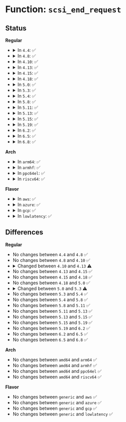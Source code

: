 # Function: <code>scsi_end_request</code>

## Status
<b>Regular</b>
<ul>
<li>
<details>
<summary>In <code>4.4</code>: ✅</summary>

```c
bool scsi_end_request(struct request *req, int error, unsigned int bytes, unsigned int bidi_bytes);
```

**Collision:** Unique Static

**Inline:** No

**Transformation:** False

**Instances:**

```
In drivers/scsi/scsi_lib.c (ffffffff815ad840)
Location: drivers/scsi/scsi_lib.c:688
Inline: False
Direct callers:
  - drivers/scsi/scsi_lib.c:scsi_io_completion
  - drivers/scsi/scsi_lib.c:scsi_io_completion
  - drivers/scsi/scsi_lib.c:scsi_io_completion
  - drivers/scsi/scsi_lib.c:scsi_io_completion
  - drivers/scsi/scsi_lib.c:scsi_io_completion
```
**Symbols:**

```
ffffffff815ad840-ffffffff815ada07: scsi_end_request (STB_LOCAL)
```
</details>
</li>
<li>
<details>
<summary>In <code>4.8</code>: ✅</summary>

```c
bool scsi_end_request(struct request *req, int error, unsigned int bytes, unsigned int bidi_bytes);
```

**Collision:** Unique Static

**Inline:** No

**Transformation:** False

**Instances:**

```
In drivers/scsi/scsi_lib.c (ffffffff81605740)
Location: drivers/scsi/scsi_lib.c:599
Inline: False
Direct callers:
  - drivers/scsi/scsi_lib.c:scsi_io_completion
  - drivers/scsi/scsi_lib.c:scsi_io_completion
  - drivers/scsi/scsi_lib.c:scsi_io_completion
  - drivers/scsi/scsi_lib.c:scsi_io_completion
  - drivers/scsi/scsi_lib.c:scsi_io_completion
```
**Symbols:**

```
ffffffff81605740-ffffffff8160590a: scsi_end_request (STB_LOCAL)
```
</details>
</li>
<li>
<details>
<summary>In <code>4.10</code>: ✅</summary>

```c
bool scsi_end_request(struct request *req, int error, unsigned int bytes, unsigned int bidi_bytes);
```

**Collision:** Unique Static

**Inline:** No

**Transformation:** False

**Instances:**

```
In drivers/scsi/scsi_lib.c (ffffffff81634c60)
Location: drivers/scsi/scsi_lib.c:608
Inline: False
Direct callers:
  - drivers/scsi/scsi_lib.c:scsi_io_completion
  - drivers/scsi/scsi_lib.c:scsi_io_completion
  - drivers/scsi/scsi_lib.c:scsi_io_completion
  - drivers/scsi/scsi_lib.c:scsi_io_completion
  - drivers/scsi/scsi_lib.c:scsi_io_completion
```
**Symbols:**

```
ffffffff81634c60-ffffffff81634e2a: scsi_end_request (STB_LOCAL)
```
</details>
</li>
<li>
<details>
<summary>In <code>4.13</code>: ✅</summary>

```c
bool scsi_end_request(struct request *req, blk_status_t error, unsigned int bytes, unsigned int bidi_bytes);
```

**Collision:** Unique Static

**Inline:** No

**Transformation:** False

**Instances:**

```
In drivers/scsi/scsi_lib.c (ffffffff8164c350)
Location: drivers/scsi/scsi_lib.c:627
Inline: False
Direct callers:
  - drivers/scsi/scsi_lib.c:scsi_io_completion
  - drivers/scsi/scsi_lib.c:scsi_io_completion
  - drivers/scsi/scsi_lib.c:scsi_io_completion
  - drivers/scsi/scsi_lib.c:scsi_io_completion
  - drivers/scsi/scsi_lib.c:scsi_io_completion
  - drivers/scsi/scsi_lib.c:scsi_io_completion
```
**Symbols:**

```
ffffffff8164c350-ffffffff8164c51a: scsi_end_request (STB_LOCAL)
```
</details>
</li>
<li>
<details>
<summary>In <code>4.15</code>: ✅</summary>

```c
bool scsi_end_request(struct request *req, blk_status_t error, unsigned int bytes, unsigned int bidi_bytes);
```

**Collision:** Unique Static

**Inline:** No

**Transformation:** False

**Instances:**

```
In drivers/scsi/scsi_lib.c (ffffffff816b56a0)
Location: drivers/scsi/scsi_lib.c:652
Inline: False
Direct callers:
  - drivers/scsi/scsi_lib.c:scsi_io_completion
  - drivers/scsi/scsi_lib.c:scsi_io_completion
  - drivers/scsi/scsi_lib.c:scsi_io_completion
  - drivers/scsi/scsi_lib.c:scsi_io_completion
  - drivers/scsi/scsi_lib.c:scsi_io_completion
  - drivers/scsi/scsi_lib.c:scsi_io_completion
```
**Symbols:**

```
ffffffff816b56a0-ffffffff816b5896: scsi_end_request (STB_LOCAL)
```
</details>
</li>
<li>
<details>
<summary>In <code>4.18</code>: ✅</summary>

```c
bool scsi_end_request(struct request *req, blk_status_t error, unsigned int bytes, unsigned int bidi_bytes);
```

**Collision:** Unique Static

**Inline:** No

**Transformation:** False

**Instances:**

```
In drivers/scsi/scsi_lib.c (ffffffff816f18d0)
Location: drivers/scsi/scsi_lib.c:665
Inline: False
Direct callers:
  - drivers/scsi/scsi_lib.c:scsi_io_completion
  - drivers/scsi/scsi_lib.c:scsi_io_completion
  - drivers/scsi/scsi_lib.c:scsi_io_completion
  - drivers/scsi/scsi_lib.c:scsi_io_completion
  - drivers/scsi/scsi_lib.c:scsi_io_completion
  - drivers/scsi/scsi_lib.c:scsi_io_completion
```
**Symbols:**

```
ffffffff816f18d0-ffffffff816f1aca: scsi_end_request (STB_LOCAL)
```
</details>
</li>
<li>
<details>
<summary>In <code>5.0</code>: ✅</summary>

```c
bool scsi_end_request(struct request *req, blk_status_t error, unsigned int bytes, unsigned int bidi_bytes);
```

**Collision:** Unique Static

**Inline:** No

**Transformation:** False

**Instances:**

```
In drivers/scsi/scsi_lib.c (ffffffff81714620)
Location: drivers/scsi/scsi_lib.c:580
Inline: False
Direct callers:
  - drivers/scsi/scsi_lib.c:scsi_io_completion
  - drivers/scsi/scsi_lib.c:scsi_io_completion
  - drivers/scsi/scsi_lib.c:scsi_io_completion
  - drivers/scsi/scsi_lib.c:scsi_io_completion
  - drivers/scsi/scsi_lib.c:scsi_io_completion
  - drivers/scsi/scsi_lib.c:scsi_io_completion
```
**Symbols:**

```
ffffffff81714620-ffffffff817147c0: scsi_end_request (STB_LOCAL)
```
</details>
</li>
<li>
<details>
<summary>In <code>5.3</code>: ✅</summary>

```c
bool scsi_end_request(struct request *req, blk_status_t error, unsigned int bytes);
```

**Collision:** Unique Static

**Inline:** No

**Transformation:** False

**Instances:**

```
In drivers/scsi/scsi_lib.c (ffffffff8174ff80)
Location: drivers/scsi/scsi_lib.c:572
Inline: False
Direct callers:
  - drivers/scsi/scsi_lib.c:scsi_io_completion
  - drivers/scsi/scsi_lib.c:scsi_io_completion
  - drivers/scsi/scsi_lib.c:scsi_io_completion
  - drivers/scsi/scsi_lib.c:scsi_io_completion
```
**Symbols:**

```
ffffffff8174ff80-ffffffff817500d9: scsi_end_request (STB_LOCAL)
```
</details>
</li>
<li>
<details>
<summary>In <code>5.4</code>: ✅</summary>

```c
bool scsi_end_request(struct request *req, blk_status_t error, unsigned int bytes);
```

**Collision:** Unique Static

**Inline:** No

**Transformation:** False

**Instances:**

```
In drivers/scsi/scsi_lib.c (ffffffff81774170)
Location: drivers/scsi/scsi_lib.c:572
Inline: False
Direct callers:
  - drivers/scsi/scsi_lib.c:scsi_io_completion
  - drivers/scsi/scsi_lib.c:scsi_io_completion
  - drivers/scsi/scsi_lib.c:scsi_io_completion
  - drivers/scsi/scsi_lib.c:scsi_io_completion
```
**Symbols:**

```
ffffffff81774170-ffffffff817742c9: scsi_end_request (STB_LOCAL)
```
</details>
</li>
<li>
<details>
<summary>In <code>5.8</code>: ✅</summary>

```c
bool scsi_end_request(struct request *req, blk_status_t error, unsigned int bytes);
```

**Collision:** Unique Static

**Inline:** No

**Transformation:** False

**Instances:**

```
In drivers/scsi/scsi_lib.c (ffffffff81836a70)
Location: drivers/scsi/scsi_lib.c:560
Inline: False
Direct callers:
  - drivers/scsi/scsi_lib.c:scsi_io_completion
  - drivers/scsi/scsi_lib.c:scsi_io_completion
  - drivers/scsi/scsi_lib.c:scsi_io_completion_action
```
**Symbols:**

```
ffffffff81836a70-ffffffff81836c31: scsi_end_request (STB_LOCAL)
```
</details>
</li>
<li>
<details>
<summary>In <code>5.11</code>: ✅</summary>

```c
bool scsi_end_request(struct request *req, blk_status_t error, unsigned int bytes);
```

**Collision:** Unique Static

**Inline:** No

**Transformation:** False

**Instances:**

```
In drivers/scsi/scsi_lib.c (ffffffff81847540)
Location: drivers/scsi/scsi_lib.c:563
Inline: False
Direct callers:
  - drivers/scsi/scsi_lib.c:scsi_io_completion
  - drivers/scsi/scsi_lib.c:scsi_io_completion
  - drivers/scsi/scsi_lib.c:scsi_io_completion_action
```
**Symbols:**

```
ffffffff81847540-ffffffff818476af: scsi_end_request (STB_LOCAL)
```
</details>
</li>
<li>
<details>
<summary>In <code>5.13</code>: ✅</summary>

```c
bool scsi_end_request(struct request *req, blk_status_t error, unsigned int bytes);
```

**Collision:** Unique Static

**Inline:** No

**Transformation:** False

**Instances:**

```
In drivers/scsi/scsi_lib.c (ffffffff8182a700)
Location: drivers/scsi/scsi_lib.c:530
Inline: False
Direct callers:
  - drivers/scsi/scsi_lib.c:scsi_io_completion
  - drivers/scsi/scsi_lib.c:scsi_io_completion
  - drivers/scsi/scsi_lib.c:scsi_io_completion
  - drivers/scsi/scsi_lib.c:scsi_io_completion_action
```
**Symbols:**

```
ffffffff8182a700-ffffffff8182a86f: scsi_end_request (STB_LOCAL)
```
</details>
</li>
<li>
<details>
<summary>In <code>5.15</code>: ✅</summary>

```c
bool scsi_end_request(struct request *req, blk_status_t error, unsigned int bytes);
```

**Collision:** Unique Static

**Inline:** No

**Transformation:** False

**Instances:**

```
In drivers/scsi/scsi_lib.c (ffffffff818b6120)
Location: drivers/scsi/scsi_lib.c:535
Inline: False
Direct callers:
  - drivers/scsi/scsi_lib.c:scsi_io_completion
  - drivers/scsi/scsi_lib.c:scsi_io_completion
  - drivers/scsi/scsi_lib.c:scsi_io_completion_action
```
**Symbols:**

```
ffffffff818b6120-ffffffff818b62dd: scsi_end_request (STB_LOCAL)
```
</details>
</li>
<li>
<details>
<summary>In <code>5.19</code>: ✅</summary>

```c
bool scsi_end_request(struct request *req, blk_status_t error, unsigned int bytes);
```

**Collision:** Unique Static

**Inline:** No

**Transformation:** False

**Instances:**

```
In drivers/scsi/scsi_lib.c (ffffffff81a01680)
Location: drivers/scsi/scsi_lib.c:536
Inline: False
Direct callers:
  - drivers/scsi/scsi_lib.c:scsi_io_completion
  - drivers/scsi/scsi_lib.c:scsi_io_completion
  - drivers/scsi/scsi_lib.c:scsi_io_completion
  - drivers/scsi/scsi_lib.c:scsi_io_completion_action
```
**Symbols:**

```
ffffffff81a01680-ffffffff81a01840: scsi_end_request (STB_LOCAL)
```
</details>
</li>
<li>
<details>
<summary>In <code>6.2</code>: ✅</summary>

```c
bool scsi_end_request(struct request *req, blk_status_t error, unsigned int bytes);
```

**Collision:** Unique Static

**Inline:** No

**Transformation:** False

**Instances:**

```
In drivers/scsi/scsi_lib.c (ffffffff81b7fcd0)
Location: drivers/scsi/scsi_lib.c:532
Inline: False
Direct callers:
  - drivers/scsi/scsi_lib.c:scsi_io_completion
  - drivers/scsi/scsi_lib.c:scsi_io_completion
  - drivers/scsi/scsi_lib.c:scsi_io_completion
  - drivers/scsi/scsi_lib.c:scsi_io_completion_action
```
**Symbols:**

```
ffffffff81b7fcd0-ffffffff81b7fe90: scsi_end_request (STB_LOCAL)
```
</details>
</li>
<li>
<details>
<summary>In <code>6.5</code>: ✅</summary>

```c
bool scsi_end_request(struct request *req, blk_status_t error, unsigned int bytes);
```

**Collision:** Unique Static

**Inline:** No

**Transformation:** False

**Instances:**

```
In drivers/scsi/scsi_lib.c (ffffffff81bd3d20)
Location: drivers/scsi/scsi_lib.c:534
Inline: False
Direct callers:
  - drivers/scsi/scsi_lib.c:scsi_io_completion
  - drivers/scsi/scsi_lib.c:scsi_io_completion
  - drivers/scsi/scsi_lib.c:scsi_io_completion
  - drivers/scsi/scsi_lib.c:scsi_io_completion_action
```
**Symbols:**

```
ffffffff81bd3d20-ffffffff81bd3ee3: scsi_end_request (STB_LOCAL)
```
</details>
</li>
<li>
<details>
<summary>In <code>6.8</code>: ✅</summary>

```c
bool scsi_end_request(struct request *req, blk_status_t error, unsigned int bytes);
```

**Collision:** Unique Static

**Inline:** No

**Transformation:** False

**Instances:**

```
In drivers/scsi/scsi_lib.c (ffffffff81c289a0)
Location: drivers/scsi/scsi_lib.c:532
Inline: False
Direct callers:
  - drivers/scsi/scsi_lib.c:scsi_io_completion
  - drivers/scsi/scsi_lib.c:scsi_io_completion
  - drivers/scsi/scsi_lib.c:scsi_io_completion
  - drivers/scsi/scsi_lib.c:scsi_io_completion_action
```
**Symbols:**

```
ffffffff81c289a0-ffffffff81c28b5d: scsi_end_request (STB_LOCAL)
```
</details>
</li>
</ul>
<b>Arch</b>
<ul>
<li>
<details>
<summary>In <code>arm64</code>: ✅</summary>

```c
bool scsi_end_request(struct request *req, blk_status_t error, unsigned int bytes);
```

**Collision:** Unique Static

**Inline:** No

**Transformation:** False

**Instances:**

```
In drivers/scsi/scsi_lib.c (ffff8000109781d0)
Location: drivers/scsi/scsi_lib.c:572
Inline: False
Direct callers:
  - drivers/scsi/scsi_lib.c:scsi_io_completion
  - drivers/scsi/scsi_lib.c:scsi_io_completion
  - drivers/scsi/scsi_lib.c:scsi_io_completion
  - drivers/scsi/scsi_lib.c:scsi_io_completion
```
**Symbols:**

```
ffff8000109781d0-ffff800010978388: scsi_end_request (STB_LOCAL)
```
</details>
</li>
<li>
<details>
<summary>In <code>armhf</code>: ✅</summary>

```c
bool scsi_end_request(struct request *req, blk_status_t error, unsigned int bytes);
```

**Collision:** Unique Static

**Inline:** No

**Transformation:** False

**Instances:**

```
In drivers/scsi/scsi_lib.c (c0a4bfd8)
Location: drivers/scsi/scsi_lib.c:572
Inline: False
Direct callers:
  - drivers/scsi/scsi_lib.c:scsi_io_completion
  - drivers/scsi/scsi_lib.c:scsi_io_completion
  - drivers/scsi/scsi_lib.c:scsi_io_completion
  - drivers/scsi/scsi_lib.c:scsi_io_completion
```
**Symbols:**

```
c0a4bfd8-c0a4c190: scsi_end_request (STB_LOCAL)
```
</details>
</li>
<li>
<details>
<summary>In <code>ppc64el</code>: ✅</summary>

```c
bool scsi_end_request(struct request *req, blk_status_t error, unsigned int bytes);
```

**Collision:** Unique Static

**Inline:** No

**Transformation:** False

**Instances:**

```
In drivers/scsi/scsi_lib.c (c000000000a32640)
Location: drivers/scsi/scsi_lib.c:572
Inline: False
Direct callers:
  - drivers/scsi/scsi_lib.c:scsi_io_completion
  - drivers/scsi/scsi_lib.c:scsi_io_completion
  - drivers/scsi/scsi_lib.c:scsi_io_completion
  - drivers/scsi/scsi_lib.c:scsi_io_completion
```
**Symbols:**

```
c000000000a32640-c000000000a32848: scsi_end_request (STB_LOCAL)
```
</details>
</li>
<li>
<details>
<summary>In <code>riscv64</code>: ✅</summary>

```c
bool scsi_end_request(struct request *req, blk_status_t error, unsigned int bytes);
```

**Collision:** Unique Static

**Inline:** No

**Transformation:** False

**Instances:**

```
In drivers/scsi/scsi_lib.c (ffffffe0005dfc6c)
Location: drivers/scsi/scsi_lib.c:572
Inline: False
Direct callers:
  - drivers/scsi/scsi_lib.c:scsi_io_completion
  - drivers/scsi/scsi_lib.c:scsi_io_completion
  - drivers/scsi/scsi_lib.c:scsi_io_completion
  - drivers/scsi/scsi_lib.c:scsi_io_completion
```
**Symbols:**

```
ffffffe0005dfc6c-ffffffe0005dfdd6: scsi_end_request (STB_LOCAL)
```
</details>
</li>
</ul>
<b>Flavor</b>
<ul>
<li>
<details>
<summary>In <code>aws</code>: ✅</summary>

```c
bool scsi_end_request(struct request *req, blk_status_t error, unsigned int bytes);
```

**Collision:** Unique Static

**Inline:** No

**Transformation:** False

**Instances:**

```
In drivers/scsi/scsi_lib.c (ffffffff81728860)
Location: drivers/scsi/scsi_lib.c:572
Inline: False
Direct callers:
  - drivers/scsi/scsi_lib.c:scsi_io_completion
  - drivers/scsi/scsi_lib.c:scsi_io_completion
  - drivers/scsi/scsi_lib.c:scsi_io_completion
  - drivers/scsi/scsi_lib.c:scsi_io_completion
```
**Symbols:**

```
ffffffff81728860-ffffffff817289b9: scsi_end_request (STB_LOCAL)
```
</details>
</li>
<li>
<details>
<summary>In <code>azure</code>: ✅</summary>

```c
bool scsi_end_request(struct request *req, blk_status_t error, unsigned int bytes);
```

**Collision:** Unique Static

**Inline:** No

**Transformation:** False

**Instances:**

```
In drivers/scsi/scsi_lib.c (ffffffff81701c90)
Location: drivers/scsi/scsi_lib.c:572
Inline: False
Direct callers:
  - drivers/scsi/scsi_lib.c:scsi_io_completion
  - drivers/scsi/scsi_lib.c:scsi_io_completion
  - drivers/scsi/scsi_lib.c:scsi_io_completion
  - drivers/scsi/scsi_lib.c:scsi_io_completion
```
**Symbols:**

```
ffffffff81701c90-ffffffff81701de9: scsi_end_request (STB_LOCAL)
```
</details>
</li>
<li>
<details>
<summary>In <code>gcp</code>: ✅</summary>

```c
bool scsi_end_request(struct request *req, blk_status_t error, unsigned int bytes);
```

**Collision:** Unique Static

**Inline:** No

**Transformation:** False

**Instances:**

```
In drivers/scsi/scsi_lib.c (ffffffff81767630)
Location: drivers/scsi/scsi_lib.c:572
Inline: False
Direct callers:
  - drivers/scsi/scsi_lib.c:scsi_io_completion
  - drivers/scsi/scsi_lib.c:scsi_io_completion
  - drivers/scsi/scsi_lib.c:scsi_io_completion
  - drivers/scsi/scsi_lib.c:scsi_io_completion
```
**Symbols:**

```
ffffffff81767630-ffffffff81767789: scsi_end_request (STB_LOCAL)
```
</details>
</li>
<li>
<details>
<summary>In <code>lowlatency</code>: ✅</summary>

```c
bool scsi_end_request(struct request *req, blk_status_t error, unsigned int bytes);
```

**Collision:** Unique Static

**Inline:** No

**Transformation:** False

**Instances:**

```
In drivers/scsi/scsi_lib.c (ffffffff81782d50)
Location: drivers/scsi/scsi_lib.c:572
Inline: False
Direct callers:
  - drivers/scsi/scsi_lib.c:scsi_io_completion
  - drivers/scsi/scsi_lib.c:scsi_io_completion
  - drivers/scsi/scsi_lib.c:scsi_io_completion
  - drivers/scsi/scsi_lib.c:scsi_io_completion
```
**Symbols:**

```
ffffffff81782d50-ffffffff81782ed0: scsi_end_request (STB_LOCAL)
```
</details>
</li>
</ul>

## Differences
<b>Regular</b>
<ul>
<li>
No changes between <code>4.4</code> and <code>4.8</code> ✅
</li>
<li>
No changes between <code>4.8</code> and <code>4.10</code> ✅
</li>
<li>
<details>
<summary>Changed between <code>4.10</code> and <code>4.13</code> ⚠️</summary>
<ul>
<li>
<b>Param type changed. </b>
<code>int error</code> ➡️ <code>blk_status_t error</code>
</li>
</ul>
</details>
</li>
<li>
No changes between <code>4.13</code> and <code>4.15</code> ✅
</li>
<li>
No changes between <code>4.15</code> and <code>4.18</code> ✅
</li>
<li>
No changes between <code>4.18</code> and <code>5.0</code> ✅
</li>
<li>
<details>
<summary>Changed between <code>5.0</code> and <code>5.3</code> ⚠️</summary>
<ul>
<li>
<b>Param removed. </b>
<code>unsigned int bidi_bytes</code>
</li>
</ul>
</details>
</li>
<li>
No changes between <code>5.3</code> and <code>5.4</code> ✅
</li>
<li>
No changes between <code>5.4</code> and <code>5.8</code> ✅
</li>
<li>
No changes between <code>5.8</code> and <code>5.11</code> ✅
</li>
<li>
No changes between <code>5.11</code> and <code>5.13</code> ✅
</li>
<li>
No changes between <code>5.13</code> and <code>5.15</code> ✅
</li>
<li>
No changes between <code>5.15</code> and <code>5.19</code> ✅
</li>
<li>
No changes between <code>5.19</code> and <code>6.2</code> ✅
</li>
<li>
No changes between <code>6.2</code> and <code>6.5</code> ✅
</li>
<li>
No changes between <code>6.5</code> and <code>6.8</code> ✅
</li>
</ul>
<b>Arch</b>
<ul>
<li>
No changes between <code>amd64</code> and <code>arm64</code> ✅
</li>
<li>
No changes between <code>amd64</code> and <code>armhf</code> ✅
</li>
<li>
No changes between <code>amd64</code> and <code>ppc64el</code> ✅
</li>
<li>
No changes between <code>amd64</code> and <code>riscv64</code> ✅
</li>
</ul>
<b>Flavor</b>
<ul>
<li>
No changes between <code>generic</code> and <code>aws</code> ✅
</li>
<li>
No changes between <code>generic</code> and <code>azure</code> ✅
</li>
<li>
No changes between <code>generic</code> and <code>gcp</code> ✅
</li>
<li>
No changes between <code>generic</code> and <code>lowlatency</code> ✅
</li>
</ul>
